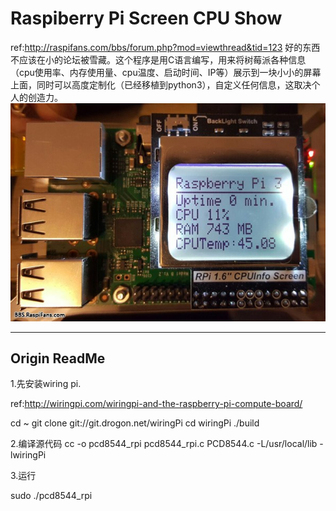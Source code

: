 # Raspiberry Pi Screen CPU Show
ref:http://raspifans.com/bbs/forum.php?mod=viewthread&tid=123
好的东西不应该在小的论坛被雪藏。这个程序是用C语言编写，用来将树莓派各种信息（cpu使用率、内存使用量、cpu温度、启动时间、IP等）展示到一块小小的屏幕上面，同时可以高度定制化（已经移植到python3），自定义任何信息，这取决个人的创造力。
![cpushow](https://github.com/zuozhiwen/RaspiberryPi_CPU_Show/blob/master/ScreenShot/2.jpg?raw=true)

---
## Origin ReadMe
1.先安装wiring pi.

ref:http://wiringpi.com/wiringpi-and-the-raspberry-pi-compute-board/

cd ~
git clone git://git.drogon.net/wiringPi
cd wiringPi
./build



2.编译源代码
cc -o pcd8544_rpi pcd8544_rpi.c PCD8544.c  -L/usr/local/lib -lwiringPi


3.运行

sudo ./pcd8544_rpi

